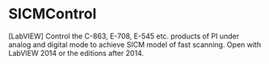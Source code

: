 # SICMControl
[LabVIEW] Control the C-863, E-708, E-545 etc. products of PI under analog and digital mode to achieve SICM model of fast scanning.
Open with LabVIEW 2014 or the editions after 2014.
